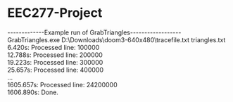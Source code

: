 # EEC277-Project  
  
-------------Example run of GrabTriangles------------------  
GrabTriangles.exe D:\Downloads\doom3-640x480\tracefile.txt triangles.txt  
6.420s: Processed line: 100000  
12.788s: Processed line: 200000  
19.223s: Processed line: 300000  
25.657s: Processed line: 400000  
...  
1605.657s: Processed line: 24200000  
1606.890s: Done.  
